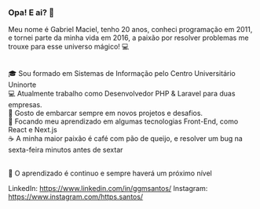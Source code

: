 ### Opa! E ai? 👋

Meu nome é Gabriel Maciel, tenho 20 anos, conheci programação em 2011, e tornei parte da minha vida em 2016, a paixão por resolver problemas me trouxe para esse universo mágico! :computer:

<br/> :mortar_board: Sou formado em Sistemas de Informação pelo Centro Universitário Uninorte
<br/> :computer: Atualmente trabalho como Desenvolvedor PHP & Laravel para duas empresas.
<br/> :seat: Gosto de embarcar sempre em novos projetos e desafios.
<br/> :purple_heart: Focando meu aprendizado em algumas tecnologias Front-End, como React e Next.js
<br/> :coffee: A minha maior paixão é café com pão de queijo, e resolver um bug na sexta-feira minutos antes de sextar

<br/> :rocket: O aprendizado é continuo e sempre haverá um próximo nível

LinkedIn: https://www.linkedin.com/in/ggmsantos/
Instagram: https://www.instagram.com/https.santos/
